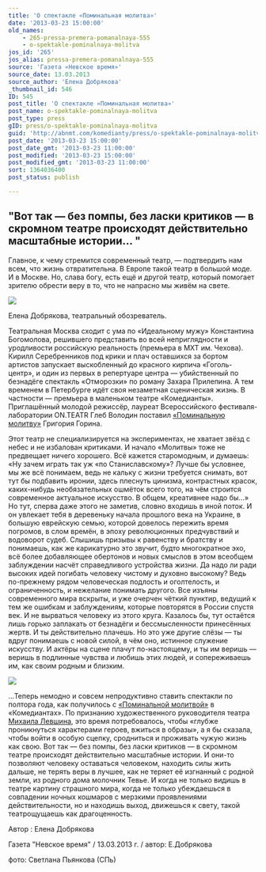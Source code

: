 ```yaml
---
title: 'О спектакле «Поминальная молитва»'
date: '2013-03-23 15:00:00'
old_names:
    - 265-pressa-premera-pomanalnaya-555
    - o-spektakle-pominalnaya-molitva
jos_id: '265'
jos_alias: pressa-premera-pomanalnaya-555
source: 'Газета «Невское время»'
source_date: 13.03.2013
source_author: 'Елена Добрякова'
_thumbnail_id: 546
ID: 545
post_title: 'О спектакле «Поминальная молитва»'
post_name: o-spektakle-pominalnaya-molitva
post_type: press
gID: press/o-spektakle-pominalnaya-molitva
guid: 'http://abnmt.com/komedianty/press/o-spektakle-pominalnaya-molitva'
post_date: '2013-03-23 15:00:00'
post_date_gmt: '2013-03-23 11:00:00'
post_modified: '2013-03-23 15:00:00'
post_modified_gmt: '2013-03-23 11:00:00'
sort: 1364036400
post_status: publish

---
```


## "Вот так — без помпы, без ласки критиков — в скромном театре происходят действительно масштабные истории... "


Главное, к чему стремится современный театр, — подтвердить нам всем, что жизнь отвратительна. В Европе такой театр в большой моде. И в Москве. Но, слава богу, есть ещё и другой театр, который помогает зрителю обрести веру в то, что не напрасно мы живём на свете.


![](image-01.jpg)


Елена Добрякова, театральный обозреватель.


Театральная Москва сходит с ума по «Идеальному мужу» Константина Богомолова, решившего представить во всей неприглядности и уродливости российскую реальность (премьера в МХТ им. Чехова). Кирилл Серебренников под крики и плач оставшихся за бортом артистов запускает выскобленный до красного кирпича «Гоголь-центр», и один из первых в репертуаре центра — убийственный по безнадёге спектакль «Отморозки» по роману Захара Прилепина. А тем временем в Петербурге идёт своя незаметная сценическая жизнь. В частности — премьера в маленьком театре «Комедианты». Приглашённый молодой режиссёр, лауреат Всероссийского фестиваля-лаборатории ON.TEATR Глеб Володин поставил [«Поминальную молитву»][0] Григория Горина.


Этот театр не специализируется на экспериментах, не хватает звёзд с небес и не избалован критиками. И начало «Молитвы» тоже не предвещает ничего хорошего. Всё кажется старомодным, и думаешь: «Ну зачем играть так уж «по Станиславскому»? Лучше бы условнее, мы же всё понимаем, ведь не кальку с жизни требуется снимать, вот тут бы подбавить иронии, здесь плеснуть цинизма, контрастных красок, каких-нибудь необязательных ошмёток всего того, на чём строится современное актуальное искусство. В общем, креативнее надо бы...» Но тут, сперва даже этого не заметив, словно входишь в иной поток. И он увлекает тебя в деревеньку начала прошлого века на Украине, в большую еврейскую семью, которой довелось пережить время погромов, в слом времён, в эпоху революционных предчувствий и водоворот судеб. Слышишь призывы к равенству и братству и понимаешь, как же карикатурно это звучит, будто многократное эхо, всё более добавляющее обертонов и новых смыслов в этом всеобщем заблуждении насчёт справедливого устройства жизни. Да надо ли ради высоких идей погибать человеку чистому и духовно высокому? Ведь по-прежнему рядом человеческая подлость и оголтелость, и ограниченность, и нежелание понимать другого. Все изъяны современного мира вскрыты, и уже очерчен чёткий пунктир, ведущий к тем же ошибкам и заблуждениям, которые повторятся в России спустя век. И не вырваться человеку из этого круга. Казалось бы, тут остаётся лишь горько заплакать от безнадёги и бессмысленности принесённых жертв. И ты действительно плачешь. Но это уже другие слёзы — ты вдруг понимаешь с новой силой, в чём оно, истинное служение искусству. И актёры на сцене плачут по-настоящему, и ты им веришь — веришь в подлинные чувства и любишь этих людей, и сопереживаешь им, как своим родным и близким.


![](image-02.jpg)


...Теперь немодно и совсем непродуктивно ставить спектакли по полтора года, как получилось с [«Поминальной молитвой»][0] в «Комедиантах». По признанию художественного руководителя театра [Михаила Левшина][1], это время потребовалось, чтобы «глубже проникнуться характерами героев, вжиться в образы», а я бы сказала, чтобы войти в особую сцепку, сродниться и проживать чужую жизнь как свою. Вот так — без помпы, без ласки критиков — в скромном театре происходят действительно масштабные истории. И они-то позволяют человеку оставаться человеком, находить силы жить дальше, не терять веры в лучшее, как не теряет её изгнанный с родной земли, из родного дома молочник Тевье. И когда не только видишь в театре картину страшного мира, когда не только убеждаешься в совпадении ночных кошмаров с мерзкими проявлениями действительности, но и находишь выход, движешься к свету, такой театрощущаешь как драгоценность.


Автор : Елена Добрякова


Газета "Невское время" / 13.03.2013 г. / автор: Е.Добрякова


фото: Светлана Пьянкова (СПь)

[0]: ../../performance/pominalnaya-molitva "Поминальная молитва"
[1]: ../../person/mikhail-levshin "Михаил Левшин"